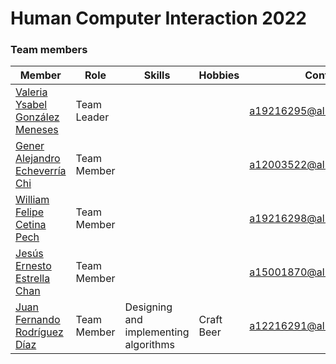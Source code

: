 <h1>Human Computer Interaction 2022</h1>
<h3>Team members</h3>
<table>
  <thead>
    <tr>
      <th>Member</th>
      <th>Role</th>
      <th>Skills</th>
      <th>Hobbies</th>
      <th>Contact</th>
    </tr>
  </thead>
  <tbody>
    <tr>
      <td><a href="https://github.com/valeegms">Valeria Ysabel González Meneses</a></td>
      <td>Team Leader</td>
      <td></td>
      <td></td>
      <td><a href="mailto:a19216295@alumnos.uady.mx">a19216295@alumnos.uady.mx</a></td>
    </tr>
    <tr>
      <td><a href="https://github.com/GenerEcheverria">Gener Alejandro Echeverría Chi</a></td>
      <td>Team Member</td>
      <td></td>
      <td></td>
      <td><a href="mailto:a12003522@alumnos.uady.mx">a12003522@alumnos.uady.mx</a></td>
    </tr>
    <tr>
      <td><a href="https://github.com/WillisCorp">William Felipe Cetina Pech</a></td>
      <td>Team Member</td>
      <td></td>
      <td></td>
      <td><a href="mailto:a19216298@alumnos.uady.mx">a19216298@alumnos.uady.mx</a></td>
    </tr>
     <tr>
      <td><a href="https://github.com/Jesusflosd">Jesús Ernesto Estrella Chan</a></td>
      <td>Team Member</td>
      <td></td>
      <td></td>
       <td><a href="mailto:a15001870@alumnos.uady.mx">a15001870@alumnos.uady.mx</a></td>
    </tr>     
     <tr>
      <td><a href="https://github.com/jfer1990">Juan Fernando Rodríguez Díaz</a></td>
      <td>Team Member</td>
      <td>Designing and implementing algorithms</td>
      <td>Craft Beer</td>
       <td><a href="mailto:a12216291@alumnos.uady.mx">a12216291@alumnos.uady.mx</a></td>
    </tr>
  </tbody>
  </table>
